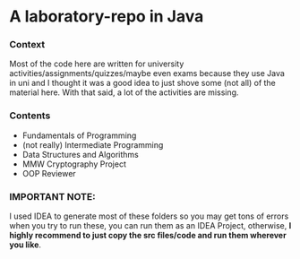 # A laboratory-repo in Java
### Context
Most of the code here are written for university activities/assignments/quizzes/maybe even exams because they use Java in uni and I thought it was a good idea to just shove some (not all) of the material here. With that said, a lot of the activities are missing.

### Contents

* Fundamentals of Programming
* (not really) Intermediate Programming 
* Data Structures and Algorithms 
* MMW Cryptography Project
* OOP Reviewer 


### IMPORTANT NOTE:
I used IDEA to generate most of these folders so you may get tons of errors when you try to run these, you can run them as an IDEA Project, otherwise, **I highly recommend to just copy the src files/code and run them wherever you like**.
